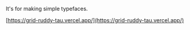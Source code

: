 It's for making simple typefaces.

[https://grid-ruddy-tau.vercel.app/](https://grid-ruddy-tau.vercel.app/)
